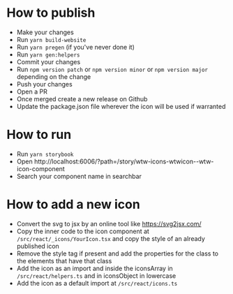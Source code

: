# How to publish

- Make your changes
- Run `yarn build-website`
- Run `yarn pregen` (if you've never done it)
- Run `yarn gen:helpers`
- Commit your changes
- Run `npm version patch` or `npm version minor` or `npm version major` depending on the change
- Push your changes
- Open a PR
- Once merged create a new release on Github
- Update the package.json file wherever the icon will be used if warranted

# How to run

- Run `yarn storybook` 
- Open http://localhost:6006/?path=/story/wtw-icons-wtwicon--wtw-icon-component
- Search your component name in searchbar
# How to add a new icon

- Convert the svg to jsx by an online tool like https://svg2jsx.com/
- Copy the inner code to the icon component at `/src/react/_icons/YourIcon.tsx` and copy the style of an already published icon
- Remove the style tag if present and add the properties for the class to the elements that have that class
- Add the icon as an import and inside the iconsArray in `/src/react/helpers.ts` and in iconsObject in lowercase
- Add the icon as a default import at `/src/react/icons.ts` 

